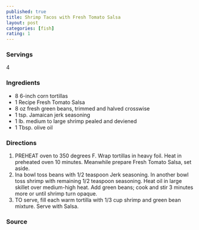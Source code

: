 ```yaml
---
published: true
title: Shrimp Tacos with Fresh Tomato Salsa
layout: post
categories: [fish]
rating: 1
---
```

### Servings
4

### Ingredients
- 8 6-inch corn tortillas
- 1 Recipe Fresh Tomato Salsa
- 8 oz fresh green beans, trimmed and halved crosswise
- 1 tsp. Jamaican jerk seasoning
- 1 lb. medium to large shrimp pealed and deviened
- 1 Tbsp. olive oil

### Directions
1. PREHEAT oven to 350 degrees F.  Wrap tortillas in heavy foil.  Heat in preheated oven 10 minutes.  Meanwhile prepare Fresh Tomato Salsa, set aside.
2. Ina bowl toss beans with 1/2 teaspoon Jerk seasoning.  In another bowl toss shrimp with remaining 1/2 teaspoon seasoning.  Heat oil in large skillet over medium-high heat.  Add green beans; cook and stir 3 minutes more or until shrimp turn opaque.
3. TO serve, fill each warm tortilla with 1/3 cup shrimp and green bean mixture.  Serve with Salsa.

### Source

